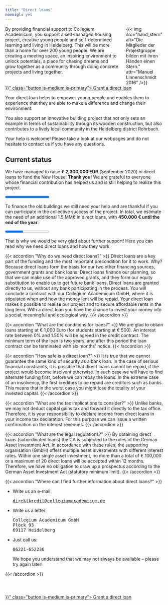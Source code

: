 ```yaml
---
title: "Direct loans"
novoigl: yes
---
```


<div class="columns">
  <div class="column">
    By providing financial support to Collegium Academicum, you support a self-managed housing project, creative young people and self-determined learning and living in Heidelberg. This will be more than a home for over 200 young people. We are creating a meeting space, an inspiring environment to unlock potentials, a place for chasing dreams and grow together as a community through doing concrete projects and living together.
  </div>
  <div class="column">
    {{< img src="hand_stern" alt="Die Mitglieder der Projektgruppe bilden mit ihren Händen einen Stern." attr="Manuel Linnenschmidt 2016" />}}
  </div>
</div>

<div class="buttons is-centered">
    <a href="{{< relref "/pages/unterstuetzen/direktkredit-geben" >}}" class="button is-medium is-primary">
        <span class="icon">
            <i class="icon-heart"></i>
        </span>
        <span>Grant a direct loan</span>
    </a>
</div>

Your direct loan helps to empower young people and enables them to experience that they are able to make a difference and change their environment.

You also support an innovative building project that not only sets an example in terms of sustainability through its wooden construction, but also contributes to a lively local community in the Heidelberg district Rohrbach.

Your help is welcome! Please take a look at our webpages and do not hesitate to contact us if you have any questions.

## Current status

We have managed to raise **€ 2,300,000 EUR** (September 2020) in direct loans to fund the New House! **Thank you!** We are grateful to everyone whose financial contribution has helped us and is still helping to realize this project.

<progress class="progress is-large is-primary" value="2300" max="2300"></progress>

To finance the old buildings we still need your help and are thankful if you can participate in the collective success of the project. In total, we estimate the need of an additional 1.5 MM€ in direct loans, with **450.000 € until the end of the year**.

<progress class="progress is-large is-primary" value="180" max="450"></progress>

That is why we would be very glad about further support! Here you can read why we need direct loans and how they work.

{{< accordion "Why do we need direct loans?" >}}
Direct loans are a key part of the funding and the most important precondition for it to work. Why? Because direct loans form the basis for our two other financing sources, government grants and bank loans. Direct loans finance our planning, so that we can make use of the approved grants, and they form our equity substitution to enable us to get future bank loans. Direct loans are granted directly to us, without any bank participating in the process. You will conclude a contract with our Collegium Academicum GmbH, where it is stipulated when and how the money lent will be repaid. Your direct loan makes it possible to realise our project and to secure affordable rents in the long term. With a direct loan you have the chance to invest your money into a social, meaningful and ecological way.
{{< /accordion >}}

{{< accordion "What are the conditions for loans?" >}}
We are glad to obtain loans starting at € 1,000 Euro (for students starting at € 500). An interest rate between 0% and 1.50% will be agreed in the credit contract. The minimum term of the loan is two years, and after this period the loan contract can be terminated with six months' notice.
{{< /accordion >}}

{{< accordion "How safe is a direct loan?" >}}
It is true that we cannot guarantee the same kind of security as a bank loan. In the case of serious financial constraints, it is possible that direct loans cannot be repaid, if the project would become insolvent otherwise. In such case we will have to find alternate funding first, before we can repay the loans. In the extreme case of an insolvency, the first creditors to be repaid are creditors such as banks. This means that in the worst case you might lose the totality of your invested capital.
{{< /accordion >}}

{{< accordion "What are the tax implications to consider?" >}}
Unlike banks, we may not deduct capital gains tax and forward it directly to the tax office. Therefore, it is your responsibility to declare income from direct loans in your income tax declaration. For this purpose we can issue a written confirmation on the interest revenues.
{{< /accordion >}}

{{< accordion "What are the legal regulations?" >}}
By obtaining direct loans (subordinated loans) the CA is subjected to the rules of the German Asset Investment Act. In accordance with these rules, the supporting organisation (GmbH) offers multiple asset investments with different interest rates. Within one single asset investment, no more than a total of € 100,000 or a maximum of 20 direct loans will be accepted within 12 months. Therefore, we have no obligation to draw up a prospectus according to the German Asset Investment Act (statutory minimum limit).
{{< /accordion >}}

{{< accordion "Where can I find further information about direct loans?" >}}
<ul>
  <li>Write us an e-mail:
    <pre><a href="mailto:direktkredit@collegiumacademicum.de">direktkredit@collegiumacademicum.de</a></pre>
  </li>
  <li>Write us a letter:
    <pre>Collegium Academicum GmbH
Plöck 93
69117 Heidelberg</pre>
  </li>
  <li>Just call us:
    <pre>06221-652236</pre>
    <p>We hope you understand that we may not always be available – please try again later!</p>
  </li>
</ul>
{{< /accordion >}}

<div class="buttons is-centered" style="margin-top:4em;">
    <a href="{{< relref "/pages/unterstuetzen/direktkredit-geben" >}}" class="button is-medium is-primary">
        <span class="icon">
            <i class="icon-heart"></i>
        </span>
        <span>Grant a direct loan</span>
    </a>
</div>
